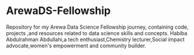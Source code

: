 # ArewaDS-Fellowship
Repository for my Arewa Data Science Fellowship journey, containing code, projects ,and resources related to data science skills and concepts.
Habiba Abdulrahman Abdullahi,a tech enthusiast,Chemistry lecturer,Social impact advocate,women's empowerment and community builder.